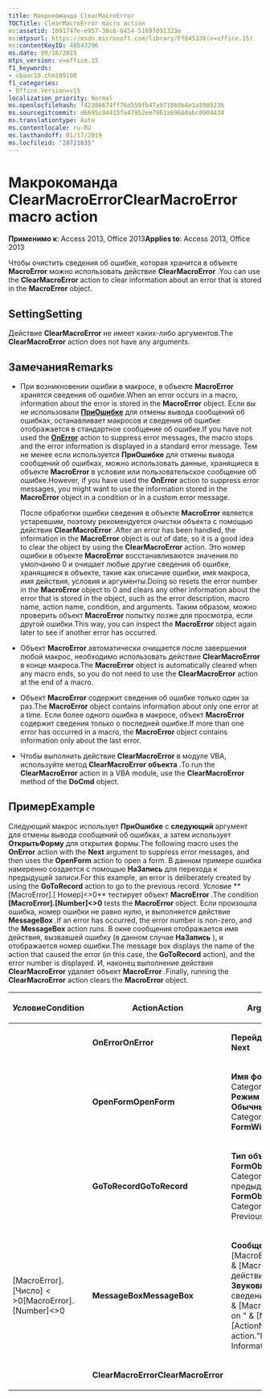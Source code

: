 ```yaml
---
title: Макрокоманда ClearMacroError
TOCTitle: ClearMacroError macro action
ms:assetid: 1091747e-e957-38c6-6454-5169f091323e
ms:mtpsurl: https://msdn.microsoft.com/library/Ff845338(v=office.15)
ms:contentKeyID: 48543296
ms.date: 09/18/2015
mtps_version: v=office.15
f1_keywords:
- vbaac10.chm109100
f1_categories:
- Office.Version=v15
localization_priority: Normal
ms.openlocfilehash: f42386674ff76d550fb47a971860b4e1a5905236
ms.sourcegitcommit: d6695c94415fa47952ee7961a69660abc0904434
ms.translationtype: Auto
ms.contentlocale: ru-RU
ms.lasthandoff: 01/17/2019
ms.locfileid: "28721635"
---
```

# <a name="clearmacroerror-macro-action"></a><span data-ttu-id="9aa85-102">Макрокоманда ClearMacroError</span><span class="sxs-lookup"><span data-stu-id="9aa85-102">ClearMacroError macro action</span></span>


<span data-ttu-id="9aa85-103">**Применимо к**: Access 2013, Office 2013</span><span class="sxs-lookup"><span data-stu-id="9aa85-103">**Applies to**: Access 2013, Office 2013</span></span>


<span data-ttu-id="9aa85-104">Чтобы очистить сведения об ошибке, которая хранится в объекте **MacroError** можно использовать действие **ClearMacroError** .</span><span class="sxs-lookup"><span data-stu-id="9aa85-104">You can use the **ClearMacroError** action to clear information about an error that is stored in the **MacroError** object.</span></span>

## <a name="setting"></a><span data-ttu-id="9aa85-105">Setting</span><span class="sxs-lookup"><span data-stu-id="9aa85-105">Setting</span></span>

<span data-ttu-id="9aa85-106">Действие **ClearMacroError** не имеет каких-либо аргументов.</span><span class="sxs-lookup"><span data-stu-id="9aa85-106">The **ClearMacroError** action does not have any arguments.</span></span>

## <a name="remarks"></a><span data-ttu-id="9aa85-107">Замечания</span><span class="sxs-lookup"><span data-stu-id="9aa85-107">Remarks</span></span>

- <span data-ttu-id="9aa85-108">При возникновении ошибки в макросе, в объекте **MacroError** хранятся сведения об ошибке.</span><span class="sxs-lookup"><span data-stu-id="9aa85-108">When an error occurs in a macro, information about the error is stored in the **MacroError** object.</span></span> <span data-ttu-id="9aa85-109">Если вы не использовали **[ПриОшибке](onerror-macro-action.md)** для отмены вывода сообщений об ошибках, останавливает макросов и сведения об ошибке отображается в стандартное сообщение об ошибке.</span><span class="sxs-lookup"><span data-stu-id="9aa85-109">If you have not used the **[OnError](onerror-macro-action.md)** action to suppress error messages, the macro stops and the error information is displayed in a standard error message.</span></span> <span data-ttu-id="9aa85-110">Тем не менее если используется **ПриОшибке** для отмены вывода сообщений об ошибках, можно использовать данные, хранящиеся в объекте **MacroError** в условие или пользовательское сообщение об ошибке.</span><span class="sxs-lookup"><span data-stu-id="9aa85-110">However, if you have used the **OnError** action to suppress error messages, you might want to use the information stored in the **MacroError** object in a condition or in a custom error message.</span></span>
    
  <span data-ttu-id="9aa85-111">После обработки ошибки сведения в объекте **MacroError** является устаревшим, поэтому рекомендуется очистки объекта с помощью действия **ClearMacroError** .</span><span class="sxs-lookup"><span data-stu-id="9aa85-111">After an error has been handled, the information in the **MacroError** object is out of date, so it is a good idea to clear the object by using the **ClearMacroError** action.</span></span> <span data-ttu-id="9aa85-112">Это номер ошибки в объекте **MacroError** восстанавливаются значения по умолчанию 0 и очищает любые другие сведения об ошибке, хранящиеся в объекте, такие как описание ошибки, имя макроса, имя действия, условия и аргументы.</span><span class="sxs-lookup"><span data-stu-id="9aa85-112">Doing so resets the error number in the **MacroError** object to 0 and clears any other information about the error that is stored in the object, such as the error description, macro name, action name, condition, and arguments.</span></span> <span data-ttu-id="9aa85-113">Таким образом, можно проверить объект **MacroError** попытку позже для просмотра, если другой ошибки.</span><span class="sxs-lookup"><span data-stu-id="9aa85-113">This way, you can inspect the **MacroError** object again later to see if another error has occurred.</span></span>

- <span data-ttu-id="9aa85-114">Объект **MacroError** автоматически очищается после завершения любой макрос, необходимо использовать действие **ClearMacroError** в конце макроса.</span><span class="sxs-lookup"><span data-stu-id="9aa85-114">The **MacroError** object is automatically cleared when any macro ends, so you do not need to use the **ClearMacroError** action at the end of a macro.</span></span>

- <span data-ttu-id="9aa85-115">Объект **MacroError** содержит сведения об ошибке только один за раз.</span><span class="sxs-lookup"><span data-stu-id="9aa85-115">The **MacroError** object contains information about only one error at a time.</span></span> <span data-ttu-id="9aa85-116">Если более одного ошибка в макросе, объект **MacroError** содержит сведения только о последней ошибке.</span><span class="sxs-lookup"><span data-stu-id="9aa85-116">If more than one error has occurred in a macro, the **MacroError** object contains information only about the last error.</span></span>

- <span data-ttu-id="9aa85-117">Чтобы выполнить действие **ClearMacroError** в модуле VBA, используйте метод **ClearMacroError** **объекта** .</span><span class="sxs-lookup"><span data-stu-id="9aa85-117">To run the **ClearMacroError** action in a VBA module, use the **ClearMacroError** method of the **DoCmd** object.</span></span>

## <a name="example"></a><span data-ttu-id="9aa85-118">Пример</span><span class="sxs-lookup"><span data-stu-id="9aa85-118">Example</span></span>

<span data-ttu-id="9aa85-119">Следующий макрос использует **ПриОшибке** с **следующий** аргумент для отмены вывода сообщений об ошибках, а затем использует **ОткрытьФорму** для открытия формы.</span><span class="sxs-lookup"><span data-stu-id="9aa85-119">The following macro uses the **OnError** action with the **Next** argument to suppress error messages, and then uses the **OpenForm** action to open a form.</span></span> <span data-ttu-id="9aa85-120">В данном примере ошибка намеренно создается с помощью **НаЗапись** для перехода к предыдущей записи.</span><span class="sxs-lookup"><span data-stu-id="9aa85-120">For this example, an error is deliberately created by using the **GoToRecord** action to go to the previous record.</span></span> <span data-ttu-id="9aa85-121">Условие \*\* \[MacroError\].\[ Номер\]\<\>0\*\* тестирует объект **MacroError** .</span><span class="sxs-lookup"><span data-stu-id="9aa85-121">The condition **\[MacroError\].\[Number\]\<\>0** tests the **MacroError** object.</span></span> <span data-ttu-id="9aa85-122">Если произошла ошибка, номер ошибки не равно нулю, и выполняется действие **MessageBox** .</span><span class="sxs-lookup"><span data-stu-id="9aa85-122">If an error has occurred, the error number is non-zero, and the **MessageBox** action runs.</span></span> <span data-ttu-id="9aa85-123">В окне сообщения отображается имя действия, вызвавшей ошибку (в данном случае **НаЗапись** ), и отображается номер ошибки.</span><span class="sxs-lookup"><span data-stu-id="9aa85-123">The message box displays the name of the action that caused the error (in this case, the **GoToRecord** action), and the error number is displayed.</span></span> <span data-ttu-id="9aa85-124">И, наконец выполнение действия **ClearMacroError** удаляет объект **MacroError** .</span><span class="sxs-lookup"><span data-stu-id="9aa85-124">Finally, running the **ClearMacroError** action clears the **MacroError** object.</span></span>

<table>
<colgroup>
<col style="width: 33%" />
<col style="width: 33%" />
<col style="width: 33%" />
</colgroup>
<thead>
<tr class="header">
<th><p><span data-ttu-id="9aa85-125">Условие</span><span class="sxs-lookup"><span data-stu-id="9aa85-125">Condition</span></span></p></th>
<th><p><span data-ttu-id="9aa85-126">Action</span><span class="sxs-lookup"><span data-stu-id="9aa85-126">Action</span></span></p></th>
<th><p><span data-ttu-id="9aa85-127">Arguments</span><span class="sxs-lookup"><span data-stu-id="9aa85-127">Arguments</span></span></p></th>
</tr>
</thead>
<tbody>
<tr class="odd">
<td><p></p></td>
<td><p><span data-ttu-id="9aa85-128"><strong>OnError</strong></span><span class="sxs-lookup"><span data-stu-id="9aa85-128"><strong>OnError</strong></span></span></p></td>
<td><p><span data-ttu-id="9aa85-129"><strong>Перейдите к</strong>: <strong>Далее</strong></span><span class="sxs-lookup"><span data-stu-id="9aa85-129"><strong>Go to</strong>: <strong>Next</strong></span></span></p></td>
</tr>
<tr class="even">
<td><p></p></td>
<td><p><span data-ttu-id="9aa85-130"><strong>OpenForm</strong></span><span class="sxs-lookup"><span data-stu-id="9aa85-130"><strong>OpenForm</strong></span></span></p></td>
<td><p><span data-ttu-id="9aa85-131"><strong>Имя формы</strong>: CategoryForm<strong>представление</strong>: <strong>Режим FormWindow</strong>: <strong>Обычный</strong></span><span class="sxs-lookup"><span data-stu-id="9aa85-131"><strong>Form Name</strong>: CategoryForm<strong>View</strong>: <strong>FormWindow Mode</strong>: <strong>Normal</strong></span></span></p></td>
</tr>
<tr class="odd">
<td><p></p></td>
<td><p><span data-ttu-id="9aa85-132"><strong>GoToRecord</strong></span><span class="sxs-lookup"><span data-stu-id="9aa85-132"><strong>GoToRecord</strong></span></span></p></td>
<td><p><span data-ttu-id="9aa85-133"><strong>Тип объекта</strong>: <strong>Имя FormObject</strong>: CategoryForm<strong>запись</strong>: предыдущей</span><span class="sxs-lookup"><span data-stu-id="9aa85-133"><strong>Object Type</strong>: <strong>FormObject Name</strong>: CategoryForm<strong>Record</strong>: Previous</span></span></p></td>
</tr>
<tr class="even">
<td><p><span data-ttu-id="9aa85-134">[MacroError]. [Число] &lt; &gt;0</span><span class="sxs-lookup"><span data-stu-id="9aa85-134">[MacroError].[Number]&lt;&gt;0</span></span></p></td>
<td><p><span data-ttu-id="9aa85-135"><strong>MessageBox</strong></span><span class="sxs-lookup"><span data-stu-id="9aa85-135"><strong>MessageBox</strong></span></span></p></td>
<td><p><span data-ttu-id="9aa85-136"><strong>Сообщение</strong>: =&quot;ошибка # &quot; &amp; [MacroError]. [Число] &amp; &quot; на &quot; &amp; [MacroError]. [Имя действия] &amp; &quot; действие. &quot; <strong>Звуковые сигналы</strong>: <strong>YesType</strong>: сведения</span><span class="sxs-lookup"><span data-stu-id="9aa85-136"><strong>Message</strong>: =&quot;Error # &quot; &amp; [MacroError].[Number] &amp; &quot; on &quot; &amp; [MacroError].[ActionName] &amp; &quot; action.&quot;<strong>Beep</strong>: <strong>YesType</strong>: Information</span></span></p></td>
</tr>
<tr class="odd">
<td><p></p></td>
<td><p><span data-ttu-id="9aa85-137"><strong>ClearMacroError</strong></span><span class="sxs-lookup"><span data-stu-id="9aa85-137"><strong>ClearMacroError</strong></span></span></p></td>
<td><p></p></td>
</tr>
</tbody>
</table>


